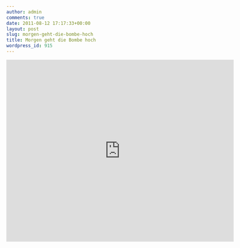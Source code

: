 ```yaml
---
author: admin
comments: true
date: 2011-08-12 17:17:33+00:00
layout: post
slug: morgen-geht-die-bombe-hoch
title: Morgen geht die Bombe hoch
wordpress_id: 915
---
```



<iframe width="600" height="480" src="http://www.youtube.com/embed/KcyzF06ridc" frameborder="0" allowfullscreen></iframe>